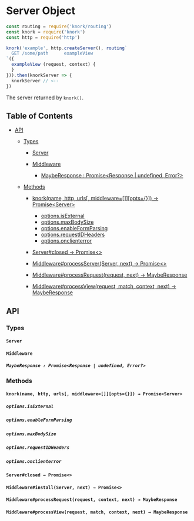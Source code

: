 # Server Object

```javascript
const routing = require('knork/routing')
const knork = require('knork')
const http = require('http')

knork('example', http.createServer(), routing`
  GET /some/path      exampleView
`({
  exampleView (request, context) {
  }
})).then(knorkServer => {
  knorkServer // <--
})
```

The server returned by `knork()`.

## Table of Contents

* [API](#api)
  * [Types](#types)

    * [Server](#server)

    * [Middleware](#middleware)

      * [MaybeResponse : Promise&lt;Response | undefined, Error?>](#mayberesponse--promiseresponse--undefined-error)

  * [Methods](#methods)

    * [knork(name, http, urls\[, middleware=\[\]\]\[opts={}\]) → Promise&lt;Server>](#knorkname-http-urls-middlewareopts--promiseserver)

      * [options.isExternal](#optionsisexternal)
      * [options.maxBodySize](#optionsmaxbodysize)
      * [options.enableFormParsing](#optionsenableformparsing)
      * [options.requestIDHeaders](#optionsrequestidheaders)
      * [options.onclienterror](#optionsonclienterror)

    * [Server#closed → Promise&lt;>](#serverclosed--promise)

    * [Middleware#processServer(Server, next) → Promise&lt;>](#middlewareinstallserver-next--promise)

    * [Middleware#processRequest(request, next) → MaybeResponse](#middlewareprocessrequestrequest-next--mayberesponse)

    * [Middleware#processView(request, match, context, next) → MaybeResponse](#middlewareprocessviewrequest-match-context-next--mayberesponse)

## API

### Types

#### `Server`

#### `Middleware`

##### `MaybeResponse : Promise<Response | undefined, Error?>`

### Methods

#### `knork(name, http, urls[, middleware=[]][opts={}]) → Promise<Server>`

##### `options.isExternal`

##### `options.enableFormParsing`

##### `options.maxBodySize`

##### `options.requestIDHeaders`

##### `options.onclienterror`

#### `Server#closed → Promise<>`

#### `Middleware#install(Server, next) → Promise<>`

#### `Middleware#processRequest(request, context, next) → MaybeResponse`

#### `Middleware#processView(request, match, context, next) → MaybeResponse`
